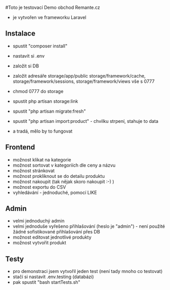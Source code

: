 #Toto je testovací Demo obchod Remante.cz
- je vytvořen ve frameworku Laravel 



## Instalace
- spustit "composer install"
- nastavit si .env 
- založit si DB 
- založit adresáře storage/app/public storage/framework/cache, storage/framework/sessions, storage/framework/views vše s 0777
- chmod 0777 do storage
- spustit php artisan storage:link
- spustit "php artisan migrate:fresh"
- spustit "php artisan import:product" - chvilku strpení, stahuje to data
  
- a tradá, mělo by to fungovat


## Frontend
- možnost klikat na kategorie
- možnost sortovat v kategoriích dle ceny a názvu
- možnost stránkovat
- možnost prokliknout se do detailu produktu
- možnost nakoupit (tak nějak skoro nakoupit :-) )
- možnost exportu do CSV
- vyhledávání - jednoduché, pomocí LIKE

## Admin
- velmi jednoduchý admin
- velmi jednoduše vyřešeno přihlašování (heslo je "admin") - není použité žádné sofistikované přihlašování přes DB
- možnost editovat jednotlivé produkty
- možnost vytvořit produkt


## Testy
- pro demonstraci jsem vytvořil jeden test (není tady mnoho co testovat)
- stačí si nastavit .env.testing (databázi)
- pak spustit "bash startTests.sh"



